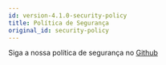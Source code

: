 ```yaml
---
id: version-4.1.0-security-policy
title: Política de Segurança
original_id: security-policy
---
```


Siga a nossa política de segurança no [Github](https://github.com/verdaccio/verdaccio/security/policy)